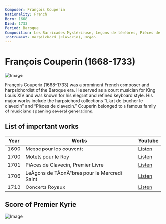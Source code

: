 ```yaml
---
Composer: François Couperin
Nationality: French
Born: 1668
Died: 1733
Period: Baroque
Composition: Les Barricades Mystérieuse, Leçons de ténèbres, Pièces de clavecin
Instrument: Harpsichord (Clavecin), Organ
---
```


# François Couperin (1668-1733)

![Image](https://github.com/user-attachments/assets/860a8537-55f9-4623-930e-8cae36f90962)

François Couperin (1668–1733) was a prominent French composer and harpsichordist of the Baroque era. He served as a court musician for King Louis XIV and was known for his elegant and refined keyboard style. His major works include the harpsichord collections “L’art de toucher le clavecin” and “Pièces de clavecin.” Couperin belonged to a famous family of musicians spanning several generations.

## List of important works

| Year | Works                                         | Youtube                                                    |
|------| ----------------------------------------------|------------------------------------------------------------|
| 1690 | Messe pour les couvents                          | [Listen](https://youtu.be/8o-tgyQDLKQ?si=mULixHvGJf9aYOnc)|
| 1700 | Motets pour le Roy                               | [Listen](https:/Lyoutu.be/0nuDHIBfkpE?si=Xssmp061TemYVXSC)|
| 1701 | PiAces de Clavecin, Premier Livre                | [Listen](https:/Lyoutu.be/_vbjrbWrm6E?si=7F1I1qzwxa503B2P)|
| 1706 | LeÃgons de TÃonÃ"bres pour le Mercredi Saint     | [Listen](https:/youtu.be/MjN4hqXE74Y?si=voUlBIx84BL1K8q8) |
| 1713 | Concerts Royaux                                  | [Listen](https://youtu.be/RmdlIpZBuqs?si=1ZplBcmI-SBvCRrQ)|

## Score of Premier Kyrie
![Image](https://github.com/user-attachments/assets/9d37d098-bee6-4def-947c-9507817f0ad1)
